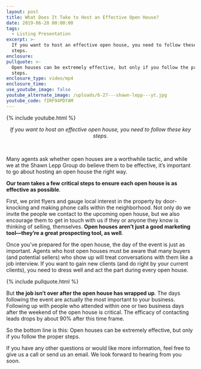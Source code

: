 ```yaml
---
layout: post
title: What Does It Take to Host an Effective Open House?
date: 2019-06-28 00:00:00
tags:
  - Listing Presentation
excerpt: >-
  If you want to host an effective open house, you need to follow these key
  steps.
enclosure:
pullquote: >-
  Open houses can be extremely effective, but only if you follow the proper
  steps.
enclosure_type: video/mp4
enclosure_time:
use_youtube_image: false
youtube_alternate_image: /uploads/6-27---shawn-lepp---yt.jpg
youtube_code: fIRF94PDfAM
---
```


{% include youtube.html %}

<center><em>If you want to host an effective open house, you need to follow these key steps.</em></center>

&nbsp;

Many agents ask whether open houses are a worthwhile tactic, and while we at the Shawn Lepp Group do believe them to be effective, it’s important to go about hosting an open house the right way.

**Our team takes a few critical steps to ensure each open house is as effective as possible**.

First, we print flyers and gauge local interest in the property by door-knocking and making phone calls within the neighborhood. Not only do we invite the people we contact to the upcoming open house, but we also encourage them to get in touch with us if they or anyone they know is thinking of selling, themselves. **Open houses aren’t just a good marketing tool—they’re a great prospecting tool, as well**.

Once you’ve prepared for the open house, the day of the event is just as important. Agents who host open houses must be aware that many buyers (and potential sellers) who show up will treat conversations with them like a job interview. If you want to gain new clients (and do right by your current clients), you need to dress well and act the part during every open house.

{% include pullquote.html %}

But **the job isn’t over after the open house has wrapped up**. The days following the event are actually the most important to your business. Following up with people who attended within one or two business days after the weekend of the open house is critical. The efficacy of contacting leads drops by about 90% after this time frame.

So the bottom line is this: Open houses can be extremely effective, but only if you follow the proper steps.

If you have any other questions or would like more information, feel free to give us a call or send us an email. We look forward to hearing from you soon.
